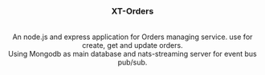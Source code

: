 <h3 align="center">XT-Orders</h3>
<p align="center">
<br />
An node.js and express application for Orders managing service. use for create, get and update orders.
<br />
Using Mongodb as main database and nats-streaming server for event bus pub/sub.
</p>
